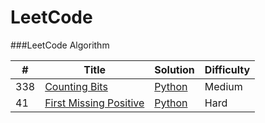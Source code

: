 LeetCode
========

###LeetCode Algorithm

| # | Title | Solution | Difficulty |
|---| ----- | -------- | ---------- |
|338|[Counting Bits](https://leetcode.com/problems/counting-bits) | [Python](./algorithms/python/CountingBit.py)|Medium|
|41|[First Missing Positive](https://leetcode.com/problems/first-missing-positive) | [Python](./algorithms/python/FirstMissingPositive.py)|Hard|
